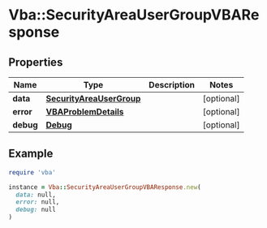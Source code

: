 # Vba::SecurityAreaUserGroupVBAResponse

## Properties

| Name | Type | Description | Notes |
| ---- | ---- | ----------- | ----- |
| **data** | [**SecurityAreaUserGroup**](SecurityAreaUserGroup.md) |  | [optional] |
| **error** | [**VBAProblemDetails**](VBAProblemDetails.md) |  | [optional] |
| **debug** | [**Debug**](Debug.md) |  | [optional] |

## Example

```ruby
require 'vba'

instance = Vba::SecurityAreaUserGroupVBAResponse.new(
  data: null,
  error: null,
  debug: null
)
```

